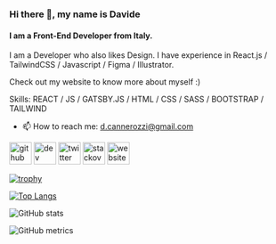 ### Hi there 👋, my name is Davide
#### I am a Front-End Developer from Italy.
I am a Developer who also likes Design.
I have experience in React.js / TailwindCSS / Javascript / Figma / Illustrator.




Check out my website to know more about myself :)



Skills: REACT / JS / GATSBY.JS / HTML / CSS / SASS / BOOTSTRAP / TAILWIND

- 📫 How to reach me: d.cannerozzi@gmail.com 


[<img src='https://cdn.jsdelivr.net/npm/simple-icons@3.0.1/icons/github.svg' alt='github' height='40'>](https://github.com/DavideCannerozzi)  [<img src='https://cdn.jsdelivr.net/npm/simple-icons@3.0.1/icons/dev-dot-to.svg' alt='dev' height='40'>](https://dev.to/davidecannerozzi)  [<img src='https://cdn.jsdelivr.net/npm/simple-icons@3.0.1/icons/twitter.svg' alt='twitter' height='40'>](https://twitter.com/@Davide_Code)  [<img src='https://cdn.jsdelivr.net/npm/simple-icons@3.0.1/icons/stackoverflow.svg' alt='stackoverflow' height='40'>](https://stackoverflow.com/users/11916661/dave851)  [<img src='https://cdn.jsdelivr.net/npm/simple-icons@3.0.1/icons/icloud.svg' alt='website' height='40'>](https://davidecannerozzi.com)  

[![trophy](https://github-profile-trophy.vercel.app/?username=DavideCannerozzi)](https://github.com/ryo-ma/github-profile-trophy)

[![Top Langs](https://github-readme-stats.vercel.app/api/top-langs/?username=DavideCannerozzi)](https://github.com/anuraghazra/github-readme-stats)

![GitHub stats](https://github-readme-stats.vercel.app/api?username=DavideCannerozzi&show_icons=true)  

![GitHub metrics](https://metrics.lecoq.io/DavideCannerozzi)  

